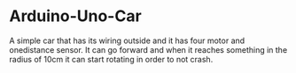 # Arduino-Uno-Car
A simple car that has its wiring outside and it has four motor and onedistance sensor. It can go forward and when it reaches something in the radius of 10cm it can start rotating  in order to not crash.
